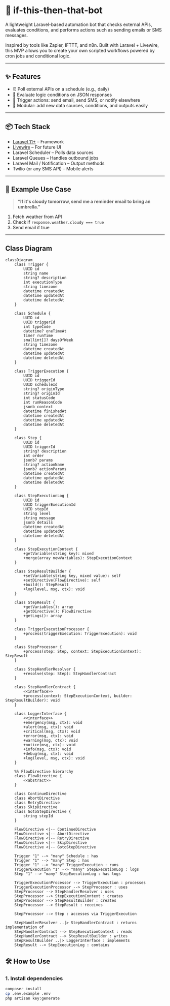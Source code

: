 # 🤖 if-this-then-that-bot

A lightweight Laravel-based automation bot that checks external APIs, evaluates conditions, and performs actions such as sending emails or SMS messages.

Inspired by tools like Zapier, IFTTT, and n8n. Built with Laravel + Livewire, this MVP allows you to create your own scripted workflows powered by cron jobs and conditional logic.

---

## ✨ Features

- ⏰ Poll external APIs on a schedule (e.g., daily)
- 🔎 Evaluate logic conditions on JSON responses
- 💬 Trigger actions: send email, send SMS, or notify elsewhere
- 🧩 Modular: add new data sources, conditions, and outputs easily

---

## 📦 Tech Stack

- [Laravel 11+](https://laravel.com) – Framework
- [Livewire](https://livewire.laravel.com) – For future UI
- Laravel Scheduler – Polls data sources
- Laravel Queues – Handles outbound jobs
- Laravel Mail / Notification – Output methods
- Twilio (or any SMS API) – Mobile alerts

---

## 📸 Example Use Case

> **“If it's cloudy tomorrow, send me a reminder email to bring an umbrella.”**

1. Fetch weather from API
2. Check if `response.weather.cloudy === true`
3. Send email if true

---

## Class Diagram

```mermaid
classDiagram
    class Trigger {
        UUID id
        string name
        string? description
        int executionType
        string timezone
        datetime createdAt
        datetime updatedAt
        datetime deletedAt
    }

    class Schedule {
        UUID id
        UUID triggerId
        int typeCode
        datetime? oneTimeAt
        time? runTime
        smallint[]? daysOfWeek
        string timezone
        datetime createdAt
        datetime updatedAt
        datetime deletedAt
    }

    class TriggerExecution {
        UUID id
        UUID triggerId
        UUID scheduleId
        string? originType
        string? originId
        int statusCode
        int runReasonCode
        jsonb context
        datetime finishedAt
        datetime createdAt
        datetime updatedAt
        datetime deletedAt
    }

    class Step {
        UUID id
        UUID triggerId
        string? description
        int order
        jsonb? params
        string? actionName
        jsonb? actionParams
        datetime createdAt
        datetime updatedAt
        datetime deletedAt
    }

    class StepExecutionLog {
        UUID id
        UUID triggerExecutionId
        UUID stepId
        string level
        string message
        jsonb details
        datetime createdAt
        datetime updatedAt
        datetime deletedAt
    }

    class StepExecutionContext {
        +getVariable(string key): mixed
        +merge(array newVariables): StepExecutionContext
    }

    class StepResultBuilder {
        +setVariable(string key, mixed value): self
        +setDirective(FlowDirective): self
        +build(): StepResult
        +log(level, msg, ctx): void
    }

    class StepResult {
        +getVariables(): array
        +getDirective(): FlowDirective
        +getLogs(): array
    }

    class TriggerExecutionProcessor {
        +process(triggerExecution: TriggerExecution): void
    }

    class StepProcessor {
        +process(step: Step, context: StepExecutionContext): StepResult
    }

    class StepHandlerResolver {
        +resolve(step: Step): StepHandlerContract
    }

    class StepHandlerContract {
        <<interface>>
        +process(context: StepExecutionContext, builder: StepResultBuilder): void
    }

    class LoggerInterface {
        <<interface>>
        +emergency(msg, ctx): void
        +alert(msg, ctx): void
        +critical(msg, ctx): void
        +error(msg, ctx): void
        +warning(msg, ctx): void
        +notice(msg, ctx): void
        +info(msg, ctx): void
        +debug(msg, ctx): void
        +log(level, msg, ctx): void
    }

    %% FlowDirective hierarchy
    class FlowDirective {
        <<abstract>>
    }

    class ContinueDirective
    class AbortDirective
    class RetryDirective
    class SkipDirective
    class GotoStepDirective {
        string stepId
    }

    FlowDirective <|-- ContinueDirective
    FlowDirective <|-- AbortDirective
    FlowDirective <|-- RetryDirective
    FlowDirective <|-- SkipDirective
    FlowDirective <|-- GotoStepDirective

    Trigger "1" --> "many" Schedule : has
    Trigger "1" --> "many" Step : has
    Trigger "1" --> "many" TriggerExecution : runs
    TriggerExecution "1" --> "many" StepExecutionLog : logs
    Step "1" --> "many" StepExecutionLog : has logs

    TriggerExecutionProcessor --> TriggerExecution : processes
    TriggerExecutionProcessor --> StepProcessor : uses
    StepProcessor --> StepHandlerResolver : uses
    StepProcessor --> StepExecutionContext : creates
    StepProcessor --> StepResultBuilder : creates
    StepProcessor --> StepResult : receives

    StepProcessor --> Step : accesses via TriggerExecution

    StepHandlerResolver ..|> StepHandlerContract : returns implementation of
    StepHandlerContract --> StepExecutionContext : reads
    StepHandlerContract --> StepResultBuilder : writes
    StepResultBuilder ..|> LoggerInterface : implements
    StepResult --> StepExecutionLog : contains
```

## 🛠️ How to Use

### 1. Install dependencies

```bash
composer install
cp .env.example .env
php artisan key:generate
```